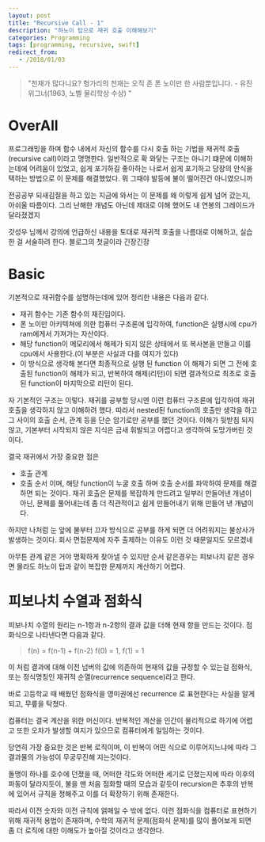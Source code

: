 ```yaml
---
layout: post
title: "Recursive Call - 1"
description: "하노이 탑으로 재귀 호출 이해해보기"
categories: Programming
tags: [programming, recursive, swift]
redirect_from:
   - /2018/01/03
---
```


> "천재가 많다니요? 헝가리의 천재는 오직 존 폰 노이만 한 사람뿐입니다. - 유진 위그너(1963, 노벨 물리학상 수상) "

# OverAll
프로그래밍을 하며 함수 내에서 자신의 함수를 다시 호출 하는 기법을 재귀적 호출(recursive call)이라고 명명한다.
일반적으로 확 와닿는 구조는 아니기 떄문에 이해하는데에 어려움이 있었고, 쉽게 포기하길 좋아하는 나로서 쉽게 포기하고 당장의 안식을 택하는 방법으로 이 문제를 해결했었다. 뭐 그때야 발등에 불이 떨어진건 아니였으니까

전공공부 되새김질을 하고 있는 지금에 와서는 이 문제를 왜 이렇게 쉽게 넘어 갔는지, 아쉬울 따름이다. 그리 난해한 개념도 아닌데 제대로 이해 했어도 내 연봉의 그레이드가 달라졌겠지

갓성우 님께서 강의에 언급하신 내용을 토대로 재귀적 호출을 나름대로 이해하고, 실습한 걸 서술하려 한다. 블로그의 첫글이라 긴장긴장

# Basic
기본적으로 재귀함수를 설명하는데에 있어 정리한 내용은 다음과 같다.

* 재귀 함수는 기존 함수의 재진입이다.
* 폰 노이만 아키텍쳐에 의한 컴퓨터 구조론에 입각하여, function은 실행시에 cpu가 ram에게서 가져가는 자산이다.
* 해당 function이 메모리에서 해제가 되지 않은 상태에서 또 복사본을 만들고 이를 cpu에서 사용한다.(이 부분은 사실과 다를 여지가 있다)
* 이 방식으로 생각해 본다면 최종적으로 실행 된 function 이 해제가 되면 그 전에 호출된 function이 해제가 되고, 반복하여 해제(리턴)이 되면 결과적으로 최초로 호출된 function이 마지막으로 리턴이 된다.

자 기본적인 구조는 이렇다.
재귀를 공부할 당시엔 이런 컴퓨터 구조론에 입각하여 재귀 호출을 생각하지 않고 이해하려 했다.
따라서 nested된 function의 호출만 생각을 하고 그 사이의 호출 순서, 관계 등을 단순 암기로만 공부를 했던 것이다. 이해가 뒷받침 되지 않고, 기본부터 시작되지 않은 지식은 금새 휘발되고 어렵다고 생각하여 도망가버린 것이다.

결국 재귀에서 가장 중요한 점은
* 호출 관계
* 호출 순서
이며, 해당 function이 누굴 호출 하며 호출 순서를 파악하여 문제를 해결하면 되는 것이다.
재귀 호출은 문제를 복잡하게 만드려고 일부러 만들어낸 개념이 아닌, 문제를 풀어내는데 좀 더 직관적이고 쉽게 만들어내기 위해 만들어 낸 개념이다.

하지만 나처럼 눈 앞에 불부터 끄자 방식으로 공부를 하게 되면 더 어려워지는 불상사가 발생하는 것이다.
회사 면접문제에 자주 출제하는 이유도 이런 것 때문일지도 모르겠네

아무튼 관계 같은 거야 명확하게 찾아낼 수 있지만 순서 같은경우는 피보나치 같은 경우면 몰라도 하노이 탑과 같이 
복잡한 문제까지 계산하기 어렵다.

# 피보나치 수열과 점화식

피보나치 수열의 원리는 n-1항과 n-2항의 결과 값을 더해 현재 항을 만드는 것이다.
점화식으로 나타낸다면 다음과 같다.

> f(n) = f(n-1) + f(n-2)
> f(0) = 1, f(1) = 1


이 처럼 결과에 대해 이전 넘버의 값에 의존하여 현재의 값을 규정할 수 있는걸 점화식, 또는 정식명칭인 재귀적 순열(recurrence sequence)라고 한다.

바로 고등학교 때 배웠던 점화식을 영미권에선 recurrence 로 표현한다는 사실을 알게 되고, 무릎을 탁쳤다.

컴퓨터는 결국 계산을 위한 머신이다. 반복적인 계산을 인간이 물리적으로 하기에 어렵고 또한 오차가 발생할 여지가 있으므로 컴퓨터에게 일임하는 것이다.

당연히 가장 중요한 것은 반복 로직이며, 이 반복이 어떤 식으로 이루어지느냐에 따라 그 결과물의 가능성이 무궁무진해 지는것이다. 

돌맹이 하나를 호수에 던졌을 때, 어떠한 각도와 어떠한 세기로 던졌는지에 따라 이후의 파동이 달라지듯이, 불을 맨 처음 점화할 때의 모습과 같듯이 recursion은 추후의 반복에 있어서 규칙을 정해주고 이를 더 확장하기 위해 존재한다.

따라서 이전 숫자와 이전 규칙에 얽매일 수 밖에 없다. 이런 점화식을 컴퓨터로 표현하기 위해 재귀적 용법이 존재하며, 수학의 재귀적 문제(점화식 문제)를 많이 풀어보게 되면 좀 더 로직에 대한 이해도가 높아질 것이라고 생각한다.




